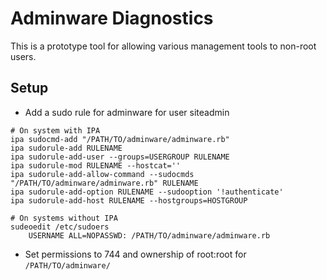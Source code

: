 # Adminware Diagnostics

This is a prototype tool for allowing various management tools to non-root users. 

## Setup

- Add a sudo rule for adminware for user siteadmin

```
# On system with IPA 
ipa sudocmd-add "/PATH/TO/adminware/adminware.rb"
ipa sudorule-add RULENAME
ipa sudorule-add-user --groups=USERGROUP RULENAME
ipa sudorule-mod RULENAME --hostcat=''
ipa sudorule-add-allow-command --sudocmds  "/PATH/TO/adminware/adminware.rb" RULENAME
ipa sudorule-add-option RULENAME --sudooption '!authenticate'
ipa sudorule-add-host RULENAME --hostgroups=HOSTGROUP

# On systems without IPA
sudeoedit /etc/sudoers
    USERNAME ALL=NOPASSWD: /PATH/TO/adminware/adminware.rb
```

- Set permissions to 744 and ownership of root:root for `/PATH/TO/adminware/`
